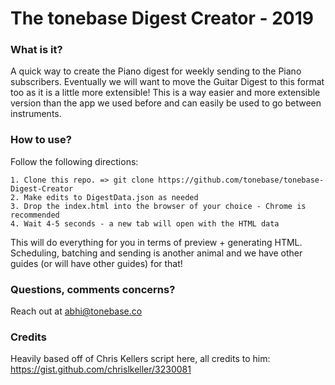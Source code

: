 # The tonebase Digest Creator - 2019

### What is it?

A quick way to create the Piano digest for weekly sending to the Piano subscribers. Eventually we will want to move the Guitar Digest to this format too as it is a little more extensible! This is a way easier and more extensible version than the app we used before and can easily be used to go between instruments.

### How to use?

Follow the following directions:

```
1. Clone this repo. => git clone https://github.com/tonebase/tonebase-Digest-Creator
2. Make edits to DigestData.json as needed
3. Drop the index.html into the browser of your choice - Chrome is recommended
4. Wait 4-5 seconds - a new tab will open with the HTML data
```

This will do everything for you in terms of preview + generating HTML. Scheduling, batching and sending is another animal and we have other guides (or will have other guides) for that!

### Questions, comments concerns?

Reach out at abhi@tonebase.co

### Credits

Heavily based off of Chris Kellers script here, all credits to him: https://gist.github.com/chrislkeller/3230081
